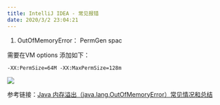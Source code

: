 ```yaml
---
title: IntelliJ IDEA - 常见报错
date: 2020/3/2 23:04:21
---
```


1. OutOfMemoryError： PermGen spac

需要在VM options 添加如下：

```
-XX:PermSize=64M -XX:MaxPermSize=128m
```

![](https://chanchifeng.com/mindoc/uploads/idea/images/m_ce567acad4da4d14632b258126532b1b_r.png)

参考链接：[Java 内存溢出（java.lang.OutOfMemoryError）常见情况和总结](https://blog.csdn.net/wuzhiwei549/article/details/79974277 "Java 内存溢出（java.lang.OutOfMemoryError）常见情况和总结")